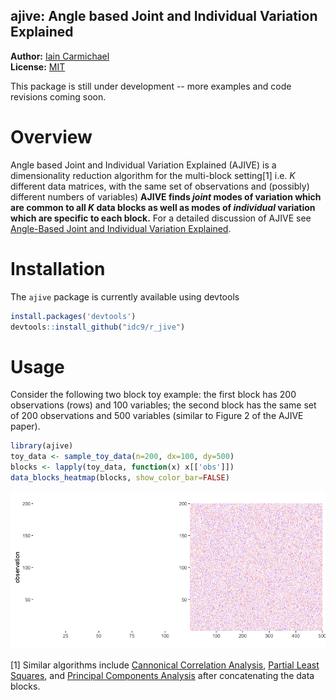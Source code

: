 
<!-- README.md is generated from README.Rmd. Please edit that file -->
ajive: Angle based Joint and Individual Variation Explained
-----------------------------------------------------------

**Author:** [Iain Carmichael](https://idc9.github.io/)<br/> **License:** [MIT](https://opensource.org/licenses/MIT)

This package is still under development -- more examples and code revisions coming soon.

Overview
========

Angle based Joint and Individual Variation Explained (AJIVE) is a dimensionality reduction algorithm for the multi-block setting[1] i.e. *K* different data matrices, with the same set of observations and (possibly) different numbers of variables) **AJIVE finds *joint* modes of variation which are common to all *K* data blocks as well as modes of *individual* variation which are specific to each block.** For a detailed discussion of AJIVE see [Angle-Based Joint and Individual Variation Explained](https://arxiv.org/pdf/1704.02060.pdf).

Installation
============

The `ajive` package is currently available using devtools

``` r
install.packages('devtools')
devtools::install_github("idc9/r_jive")
```

Usage
=====

Consider the following two block toy example: the first block has 200 observations (rows) and 100 variables; the second block has the same set of 200 observations and 500 variables (similar to Figure 2 of the AJIVE paper).

``` r
library(ajive)
toy_data <- sample_toy_data(n=200, dx=100, dy=500)
blocks <- lapply(toy_data, function(x) x[['obs']])
data_blocks_heatmap(blocks, show_color_bar=FALSE)
```

![](README_files/figure-markdown_github-ascii_identifiers/unnamed-chunk-2-1.png)

[1] Similar algorithms include [Cannonical Correlation Analysis](https://en.wikipedia.org/wiki/Canonical_correlation), [Partial Least Squares](https://www.stat.washington.edu/research/reports/2000/tr371.pdf), and [Principal Components Analysis](https://en.wikipedia.org/wiki/Principal_component_analysis) after concatenating the data blocks.
